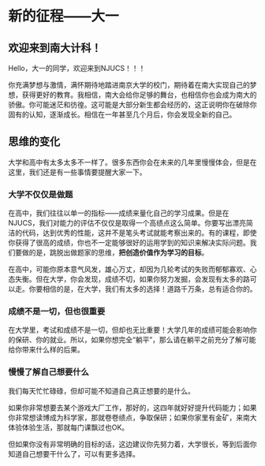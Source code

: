 # 新的征程——大一

## 欢迎来到南大计科！

Hello，大一的同学，欢迎来到NJUCS！！！

你充满梦想与激情，满怀期待地踏进南京大学的校门，期待着在南大实现自己的梦想，获得更好的教育。我相信，南大会给你足够的舞台，也相信你也会成为南大的骄傲。你可能迷茫和彷徨。这可能是大部分新生都会经历的，这正说明你在破除你固有的认知，逐渐成长。相信在一年甚至几个月后，你会发现全新的自己。

## 思维的变化

大学和高中有太多太多不一样了。很多东西你会在未来的几年里慢慢体会，但是在这里，我们还是有一些事情要提醒大家一下。

### 大学不仅仅是做题

在高中，我们往往以单一的指标——成绩来量化自己的学习成果。但是在NJUCS，我们对能力的评估不仅仅是取得一个高绩点这么简单。你要写出漂亮简洁的代码，达到优秀的性能，这并不是笔头考试就能考察出来的。有的课程，即使你获得了很高的成绩，你也不一定能够很好的运用学到的知识来解决实际问题。我们要做的是，跳脱出做题家的思维，**把创造价值作为学习的目标**。

在高中，可能你原本意气风发，雄心万丈，却因为几轮考试的失败而郁郁寡欢、心态失衡。但在大学，你会发现，成绩不切，如果你努力发掘，会发现有太多的路可以走。你要相信的是，在大学，我们有太多的选择！道路千万条，总有适合你的。

### 成绩不是一切，但也很重要

在大学里，考试和成绩不是一切，但却也无比重要！大学几年的成绩可能会影响你的保研、你的就业。所以，如果你想完全“躺平”，那么请在躺平之前充分了解可能给你带来什么样的后果。

### 慢慢了解自己想要什么

我们每天忙忙碌碌，但却可能不知道自己真正想要的是什么。

如果你非常想要去某个游戏大厂工作，那好的，这四年就好好提升代码能力；如果你非常想读博成为科学家，那就卷卷绩点，争取保研；如果你家里有金矿，来南大体验体验生活，那就每门课飘过也OK。

但如果你没有非常明确的目标的话，这边建议你先努力着，大学很长，等到后面你知道自己想要干什么了，可以有更多选择。

